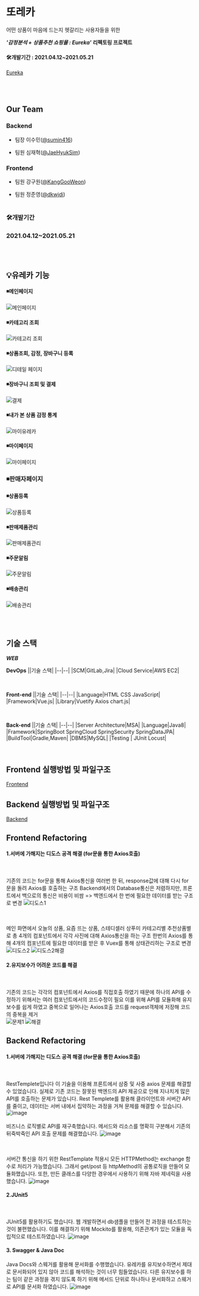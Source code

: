 #  또레카

어떤 상품이 마음에 드는지 헷갈리는 사용자들을 위한

***'감정분석 + 상품추천 쇼핑몰 : Eureka'*** **리펙토링 프로젝트** 

#### 🛠개발기간 : 2021.04.12~2021.05.21

 [Eureka ](https://github.com/sumin416/Eureka)
 
 <br>
 <br>
 
## Our Team
### Backend
* 팀장 이수민([@sumin416](https://https://github.com/sumin416 "github link"))

* 팀원 심재혁([@JaeHyukSim](https://github.com/JaeHyukSim "github link"))

### Frontend
* 팀원 강구원([@KangGooWeon](https://github.com/KangGooWeon "github link"))

* 팀원 정준영([@dkwjdi](https://github.com/dkwjdi "github link"))
 <br><br>



 
### 🛠개발기간 
### 2021.04.12~2021.05.21


<br><br>

## 💡유레카 기능

#### ◾메인페이지
![메인페이지](https://user-images.githubusercontent.com/42925284/119686684-8b2d6a00-be81-11eb-9059-c50ac6598ae2.gif)

#### ◾카테고리 조회
![카테고리 조회](https://user-images.githubusercontent.com/42925284/119686807-aa2bfc00-be81-11eb-8fd4-d898f32b47e7.gif)

#### ◾상품조회, 감정, 장바구니 등록
![디테일 페이지](https://user-images.githubusercontent.com/42925284/119686865-b31ccd80-be81-11eb-9f4b-5ba8133b7588.gif)

#### ◾장바구니 조회 및 결제
![결제](https://user-images.githubusercontent.com/42925284/119687287-098a0c00-be82-11eb-9d1f-831f293c89e7.gif)

#### ◾내가 본 상품 감정 통계
![마이유레카](https://user-images.githubusercontent.com/42925284/119687449-30e0d900-be82-11eb-962b-b43ac15c4d31.gif)

#### ◾마이페이지
![마이페이지](https://user-images.githubusercontent.com/42925284/119687491-38a07d80-be82-11eb-9711-e7025ff0ddd7.gif)

### ◾판매자페이지

#### ◾상품등록
![상품등록](https://user-images.githubusercontent.com/42925284/119688034-9d5bd800-be82-11eb-83d0-35c7de04b6a6.gif)

#### ◾판매제품관리
![판매제품관리](https://user-images.githubusercontent.com/42925284/119688075-a3ea4f80-be82-11eb-95dd-d12164c1f49c.gif)

#### ◾주문알림
![주문알림](https://user-images.githubusercontent.com/42925284/119688099-a77dd680-be82-11eb-9af8-6a8aeafcb720.gif)

#### ◾배송관리
![배송관리](https://user-images.githubusercontent.com/42925284/119688119-ac428a80-be82-11eb-9cae-c5f08385a52d.gif)




<br><br>


## 기술 스택

 ***WEB***

**DevOps**
||기술 스택|
|--|--|
|SCM|GitLab,Jira|
|Cloud Service|AWS EC2|

<br>

**Front-end**
||기술 스택|
|--|--|
|Language|HTML CSS JavaScript|
|Framework|Vue.js|
|Library|Vuetify Axios chart.js|

<br>

**Back-end**
||기술 스택|
|--|--|
|Server Architecture|MSA|
|Language|Java8|
|Framework|SpringBoot SpringCloud SpringSecurity SpringDataJPA|
|BuildTool|Gradle,Maven|
|DBMS|MySQL|
|Testing | JUnit Locust|

<br>


## Frontend 실행방법 및 파일구조
[Frontend](/frontend/README.md)
## Backend 실행방법 및 파일구조
[Backend](/backend/README.md)


## Frontend Refactoring

#### 1.서버에 가해지는 디도스 공격 해결 (for문을 통한 Axios호출) 
<br><br>
기존의 코드는 for문을 통해 Axios통신을 여러번 한 뒤, response값에 대해 다시 for문을 돌려 Axios를 호출하는 구조
Backend에서의 Database통신은 저렴하지만, 프론트에서 백으로의 통신은 비용이 비쌈 => 백엔드에서 한 번에 필요한 데이터를 받는 구조로 변경
![디도스1](https://user-images.githubusercontent.com/57394523/119693915-b87d1680-be87-11eb-9684-c4e1d876cac5.png)


<br><br>
메인 화면에서 오늘의 상품, 요즘 뜨는 상품, 스테디셀러 상푸미 카테고리별 추천상품별로 총 4개의 컴포넌트에서 각각 사진에 대해 Axios통신을 하는 구조
한번의 Axios를 통해 4개의 컴포넌트에 필요한 데이터를 받은 후 Vuex를 통해 상태관리하는 구조로 변경
![디도스2](https://user-images.githubusercontent.com/57394523/119694276-0c87fb00-be88-11eb-852e-f7dc675d41b9.png)
![디도스2해결](https://user-images.githubusercontent.com/57394523/119694283-0eea5500-be88-11eb-9d5e-b7a4dad73eef.png)




#### 2.유지보수가 어려운 코드를 해결
<br><br>
기존의 코드는 각각의 컴포넌트에서 Axios를 직접호출 하였기 때문에 하나의 API를 수정하기 위해서는 여러 컴포넌트에서의 코드수정이 필요
이를 위해 API를 모듈화해 유지보수를 쉽게 하였고 중복으로 일어나는 Axios호출 코드를 request객체에 저장해 코드의 중복을 제거
<br>
![문제1](https://user-images.githubusercontent.com/57394523/119694562-48bb5b80-be88-11eb-9629-941139816ad7.png)
![해결](https://user-images.githubusercontent.com/57394523/119694658-62f53980-be88-11eb-941b-4d6928cfe70a.png)


## Backend Refactoring

#### 1.서버에 가해지는 디도스 공격 해결 (for문을 통한 Axios호출) 
<br><br>
RestTemplete입니다 이 기술을 이용해 프론트에서 삼중 및 사중 axios 문제를 해결할 수 있었습니다. 실제로 기존 코드는 잘못된 백엔드의 API 제공으로 인해 지나치게 많은 API를 호출하는 문제가 있습니다. Rest Templete를 활용해 클라이언트와 서버간 API를 줄이고, 데이터는 서버 내에서 집약하는 과정을 거쳐 문제를 해결할 수 있습니다.
![image](https://user-images.githubusercontent.com/55395239/119699335-047e8a00-be8d-11eb-8c9e-50613da43f0e.png)
<br><br>
비즈니스 로직별로 API를 재구축했습니다. 메서드와 리소스를 명확히 구분해서 기존의 뒤죽박죽인 API 호출 문제를 해결했습니다. 
![image](https://user-images.githubusercontent.com/55395239/119699650-59220500-be8d-11eb-81b5-dd9d13e8298b.png)


<br><br>
서버간 통신을 하기 위한 RestTemplate 적용시 모든 HTTPMethod는 exchange 함수로 처리가 가능했습니다. 그래서 get/post 등 httpMethod의 공통로직을 만들어 모듈화했습니다.
또한, 만든 클래스를 다양한 경우에서 사용하기 위해 자바 제네릭을 사용했습니다.
![image](https://user-images.githubusercontent.com/55395239/119699713-66d78a80-be8d-11eb-929b-2da82f91aa78.png)




#### 2.JUnit5
<br><br>
JUnit5를 활용하기도 했습니다. 웹 개발하면서 db샘플을 만들어 전 과정을 테스트하는 것이 불편했습니다. 이를 해결하기 위해 Mockito를 활용해, 의존관계가 있는 모듈을 독립적으로 테스트하였습니다. 
![image](https://user-images.githubusercontent.com/55395239/119699848-8a9ad080-be8d-11eb-8e41-051d59de504a.png)

#### 3. Swagger & Java Doc
Java Docs와 스웨거를 활용해 문서화를 수행했습니다. 유레카를 유지보수하면서 제대로 문서화되어 있지 않아 코드를 해석하는 것이 너무 힘들었습니다. 다른 유지보수를 하는 팀이 같은 과정을 겪지 않도록 하기 위해 메서드 단위로 하나하나 문서화하고 스웨거로 API를 문서화 하였습니다.
![image](https://user-images.githubusercontent.com/55395239/119699950-a69e7200-be8d-11eb-8eaa-88f111da1773.png)
